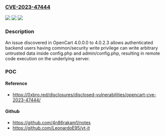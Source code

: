 ### [CVE-2023-47444](https://cve.mitre.org/cgi-bin/cvename.cgi?name=CVE-2023-47444)
![](https://img.shields.io/static/v1?label=Product&message=n%2Fa&color=blue)
![](https://img.shields.io/static/v1?label=Version&message=n%2Fa&color=blue)
![](https://img.shields.io/static/v1?label=Vulnerability&message=n%2Fa&color=brighgreen)

### Description

An issue discovered in OpenCart 4.0.0.0 to 4.0.2.3 allows authenticated backend users having common/security write privilege can write arbitrary untrusted data inside config.php and admin/config.php, resulting in remote code execution on the underlying server.

### POC

#### Reference
- https://0xbro.red/disclosures/disclosed-vulnerabilities/opencart-cve-2023-47444/

#### Github
- https://github.com/4n86rakam1/notes
- https://github.com/LeonardoE95/yt-it

